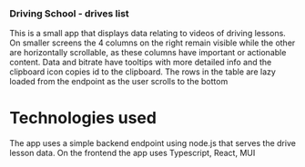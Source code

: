 ### Driving School - drives list
This is a small app that displays data relating to videos of driving lessons.
On smaller screens the 4 columns on the right remain visible while the other are horizontally scrollable,
as these columns have important or actionable content.
Data and bitrate have tooltips with more detailed info and the clipboard icon copies id to the clipboard.
The rows in the table are lazy loaded from the endpoint as the user scrolls to the bottom

# Technologies used
The app uses a simple backend endpoint using node.js that serves the drive lesson data. 
On the frontend the app uses Typescript, React, MUI





